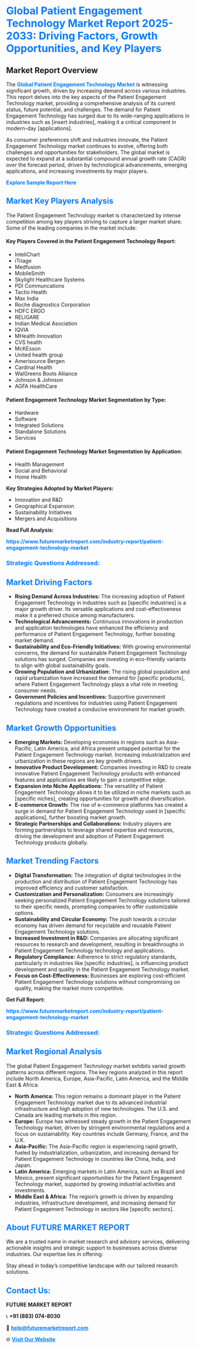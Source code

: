 <h1 style="color: #007BFF;">Global Patient Engagement Technology Market Report 2025-2033: Driving Factors, Growth Opportunities, and Key Players</h1>

<section id="overview">
<h2>Market Report Overview</h2>
<p>The <a href="https://www.futuremarketreport.com/industry-report/patient-engagement-technology-market" style="color: #007BFF; text-decoration: none;"><strong>Global Patient Engagement Technology Market</strong></a> is witnessing significant growth, driven by increasing demand across various industries. This report delves into the key aspects of the Patient Engagement Technology market, providing a comprehensive analysis of its current status, future potential, and challenges. The demand for Patient Engagement Technology has surged due to its wide-ranging applications in industries such as [insert industries], making it a critical component in modern-day [applications].</p>
<p>As consumer preferences shift and industries innovate, the Patient Engagement Technology market continues to evolve, offering both challenges and opportunities for stakeholders. The global market is expected to expand at a substantial compound annual growth rate (CAGR) over the forecast period, driven by technological advancements, emerging applications, and increasing investments by major players.</p>
</section>

<section id="overview">
<p><a href="https://www.futuremarketreport.com/request-sample/reportId=63238" style="color: #007BFF; text-decoration: none;"><strong>Explore Sample Report Here</strong></a></p>
</section>

<section id="key-players">
<h2 style="color: #007BFF;">Market Key Players Analysis</h2>
<p>The Patient Engagement Technology market is characterized by intense competition among key players striving to capture a larger market share. Some of the leading companies in the market include:</p>
<h4>Key Players Covered in the Patient Engagement Technology Report:</h4>
<ul><li>InteliChart</li><li>iTriage</li><li>Medfusion</li><li>MobileSmith</li><li>Skylight Healthcare Systems</li><li>PDI Communcations</li><li>Tactio Health</li><li>Max India</li><li>Roche diagnostics Corporation</li><li>HDFC ERGO</li><li>RELIGARE</li><li>Indian Medical Asociation</li><li>IQVIA</li><li>MHealth Innovation</li><li>CVS health</li><li>McKEsson</li><li>United health group</li><li>Amerisource Bergen</li><li>Cardinal Health</li><li>WalGreens Boots Aliiance</li><li>Johnson &amp; Johnson</li><li>AGFA HealthCare</li></ul>
<h4>Patient Engagement Technology Market Segmentation by Type:</h4>
<ul><li>Hardware</li><li>Software</li><li>Integrated Solutions</li><li>Standalone Solutions</li><li>Services</li></ul>

<h4>Patient Engagement Technology Market Segmentation by Application:</h4>
<ul><li>Health Management</li><li>Social and Behavioral</li><li>Home Health</li></ul>
<p><strong>Key Strategies Adopted by Market Players:</strong></p>
<ul>
<li>Innovation and R&D</li>
<li>Geographical Expansion</li>
<li>Sustainability Initiatives</li>
<li>Mergers and Acquisitions</li>
</ul>
</section>

<section>
<p><strong>Read Full Analysis: </strong></p><a href="https://www.futuremarketreport.com/industry-report/patient-engagement-technology-market" style="color: #007BFF; text-decoration: none;"><strong>https://www.futuremarketreport.com/industry-report/patient-engagement-technology-market</strong></a>
<h3 style="color: #007BFF;">Strategic Questions Addressed:</h3>
</section>

<section id="driving-factors">
<h2 style="color: #007BFF;">Market Driving Factors</h2>
<ul>
<li><strong>Rising Demand Across Industries:</strong> The increasing adoption of Patient Engagement Technology in industries such as [specific industries] is a major growth driver. Its versatile applications and cost-effectiveness make it a preferred choice among manufacturers.</li>
<li><strong>Technological Advancements:</strong> Continuous innovations in production and application technologies have enhanced the efficiency and performance of Patient Engagement Technology, further boosting market demand.</li>
<li><strong>Sustainability and Eco-Friendly Initiatives:</strong> With growing environmental concerns, the demand for sustainable Patient Engagement Technology solutions has surged. Companies are investing in eco-friendly variants to align with global sustainability goals.</li>
<li><strong>Growing Population and Urbanization:</strong> The rising global population and rapid urbanization have increased the demand for [specific products], where Patient Engagement Technology plays a vital role in meeting consumer needs.</li>
<li><strong>Government Policies and Incentives:</strong> Supportive government regulations and incentives for industries using Patient Engagement Technology have created a conducive environment for market growth.</li>
</ul>
</section>

<section id="growth-opportunities">
<h2 style="color: #007BFF;">Market Growth Opportunities</h2>
<ul>
<li><strong>Emerging Markets:</strong> Developing economies in regions such as Asia-Pacific, Latin America, and Africa present untapped potential for the Patient Engagement Technology market. Increasing industrialization and urbanization in these regions are key growth drivers.</li>
<li><strong>Innovative Product Development:</strong> Companies investing in R&D to create innovative Patient Engagement Technology products with enhanced features and applications are likely to gain a competitive edge.</li>
<li><strong>Expansion into Niche Applications:</strong> The versatility of Patient Engagement Technology allows it to be utilized in niche markets such as [specific niches], creating opportunities for growth and diversification.</li>
<li><strong>E-commerce Growth:</strong> The rise of e-commerce platforms has created a surge in demand for Patient Engagement Technology used in [specific applications], further boosting market growth.</li>
<li><strong>Strategic Partnerships and Collaborations:</strong> Industry players are forming partnerships to leverage shared expertise and resources, driving the development and adoption of Patient Engagement Technology products globally.</li>
</ul>
</section>

<section id="trending-factors">
<h2 style="color: #007BFF;">Market Trending Factors</h2>
<ul>
<li><strong>Digital Transformation:</strong> The integration of digital technologies in the production and distribution of Patient Engagement Technology has improved efficiency and customer satisfaction.</li>
<li><strong>Customization and Personalization:</strong> Consumers are increasingly seeking personalized Patient Engagement Technology solutions tailored to their specific needs, prompting companies to offer customizable options.</li>
<li><strong>Sustainability and Circular Economy:</strong> The push towards a circular economy has driven demand for recyclable and reusable Patient Engagement Technology solutions.</li>
<li><strong>Increased Investment in R&D:</strong> Companies are allocating significant resources to research and development, resulting in breakthroughs in Patient Engagement Technology technology and applications.</li>
<li><strong>Regulatory Compliance:</strong> Adherence to strict regulatory standards, particularly in industries like [specific industries], is influencing product development and quality in the Patient Engagement Technology market.</li>
<li><strong>Focus on Cost-Effectiveness:</strong> Businesses are exploring cost-efficient Patient Engagement Technology solutions without compromising on quality, making the market more competitive.</li>
</ul>
</section>

<section>
<p><strong>Get Full Report: </strong></p><a href="https://www.futuremarketreport.com/industry-report/patient-engagement-technology-market" style="color: #007BFF; text-decoration: none;"><strong>https://www.futuremarketreport.com/industry-report/patient-engagement-technology-market</strong></a>
<h3 style="color: #007BFF;">Strategic Questions Addressed:</h3>
</section>


<section id="regional-analysis">
<h2 style="color: #007BFF;">Market Regional Analysis</h2>
<p>The global Patient Engagement Technology market exhibits varied growth patterns across different regions. The key regions analyzed in this report include North America, Europe, Asia-Pacific, Latin America, and the Middle East & Africa:</p>
<ul>
<li><strong>North America:</strong> This region remains a dominant player in the Patient Engagement Technology market due to its advanced industrial infrastructure and high adoption of new technologies. The U.S. and Canada are leading markets in this region.</li>
<li><strong>Europe:</strong> Europe has witnessed steady growth in the Patient Engagement Technology market, driven by stringent environmental regulations and a focus on sustainability. Key countries include Germany, France, and the U.K.</li>
<li><strong>Asia-Pacific:</strong> The Asia-Pacific region is experiencing rapid growth, fueled by industrialization, urbanization, and increasing demand for Patient Engagement Technology in countries like China, India, and Japan.</li>
<li><strong>Latin America:</strong> Emerging markets in Latin America, such as Brazil and Mexico, present significant opportunities for the Patient Engagement Technology market, supported by growing industrial activities and investments.</li>
<li><strong>Middle East & Africa:</strong> The region’s growth is driven by expanding industries, infrastructure development, and increasing demand for Patient Engagement Technology in sectors like [specific sectors].</li>
</ul>
</section>

<footer>
<h2 style="color: #007BFF;">About FUTURE MARKET REPORT</h2>
<p>We are a trusted name in market research and advisory services, delivering actionable insights and strategic support to businesses across diverse industries. Our expertise lies in offering:</p>

<p>Stay ahead in today’s competitive landscape with our tailored research solutions.</p>

<h2 style="color: #007BFF;">Contact Us:</h2>
<p><strong>FUTURE MARKET REPORT</strong></p>
<p>📞 <strong>+91 (883) 074-8030</strong></p>
<p>📧 <strong><a href="mailto:help@futuremarketreport.com" style="color: #007BFF;">help@futuremarketreport.com</a></strong></p>
<p>🌐 <strong><a href="https://www.futuremarketreport.com/" style="color: #007BFF;">Visit Our Website</a></strong></p>
</footer>